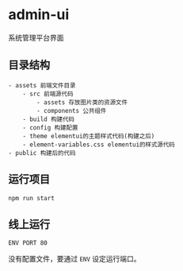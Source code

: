 # admin-ui

系统管理平台界面

## 目录结构
```
- assets 前端文件目录
    - src 前端源代码
        - assets 存放图片类的资源文件
        - components 公共组件
    - build 构建代码
    - config 构建配置
    - theme elementui的主题样式代码(构建之后)
    - element-variables.css elementui的样式源代码
- public 构建后的代码
```

## 运行项目

```
npm run start
```

## 线上运行

```
ENV PORT 80
```

没有配置文件，要通过 `ENV` 设定运行端口。
